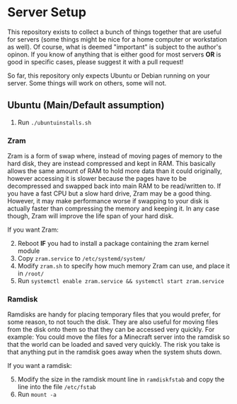 # Server Setup

This repository exists to collect a bunch of things together that are useful for servers (some things might be nice for a home computer or workstation as well).
Of course, what is deemed "important" is subject to the author's opinon.
If you know of anything that is either good for most servers **OR** is good in specific cases, please suggest it with a pull request!

So far, this repository only expects Ubuntu or Debian running on your server. Some things will work on others, some will not.

## Ubuntu (Main/Default assumption)

1. Run `./ubuntuinstalls.sh`

### Zram

Zram is a form of swap where, instead of moving pages of memory to the hard disk, they are instead compressed and kept in RAM.
This basically allows the same amount of RAM to hold more data than it could originally, however accessing it is slower
because the pages have to be decompressed and swapped back into main RAM to be read/written to.
If you have a fast CPU but a slow hard drive, Zram may be a good thing. However, it may make performance worse
if swapping to your disk is actually faster than compressing the memory and keeping it.
In any case though, Zram will improve the life span of your hard disk.

If you want Zram:

2. Reboot **IF** you had to install a package containing the zram kernel module
3. Copy `zram.service` to `/etc/systemd/system/`
4. Modify `zram.sh` to specify how much memory Zram can use, and place it in `/root/`
5. Run `systemctl enable zram.service && systemctl start zram.service`

### Ramdisk

Ramdisks are handy for placing temporary files that you would prefer, for some reason, to not touch the disk.
They are also useful for moving files from the disk onto them so that they can be accessed very quickly. 
For example: You could move the files for a Minecraft server into the ramdisk so that the world can be loaded and saved very quickly.
The risk you take is that anything put in the ramdisk goes away when the system shuts down.

If you want a ramdisk:

5. Modify the size in the ramdisk mount line in `ramdiskfstab` and copy the line into the file `/etc/fstab`
6. Run `mount -a`